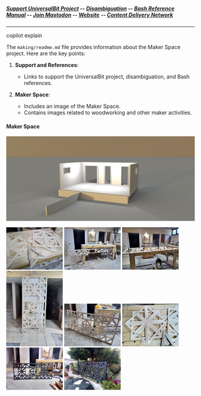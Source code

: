 ##### [Support UniversalBit Project](https://github.com/universalbit-dev/universalbit-dev/tree/main/support) -- [Disambiguation](https://en.wikipedia.org/wiki/Wikipedia:Disambiguation) -- [Bash Reference Manual](https://www.gnu.org/software/bash/manual/html_node/index.html) -- [Join Mastodon](https://mastodon.social/invite/wTHp2hSD) -- [Website](https://www.universalbit.it/) -- [Content Delivery Network](https://www.universalbitcdn.it/)
---

copilot explain

The `making/readme.md` file provides information about the Maker Space project. Here are the key points:

1. **Support and References**:
   - Links to support the UniversalBit project, disambiguation, and Bash references.

2. **Maker Space**:
   - Includes an image of the Maker Space.
   - Contains images related to woodworking and other maker activities.

#### Maker Space
<img src="https://github.com/universalbit-dev/universalbit-dev/blob/main/making/images/maker_space.png" width="auto" />

<img src="https://github.com/universalbit-dev/universalbit-dev/blob/main/making/images/woodwork/IMG-20230527-WA0000woodworking.jpg" width="30%"></img> <img src="https://github.com/universalbit-dev/universalbit-dev/blob/main/making/images/woodwork/IMG-20230527-WA0001woodworking.jpg" width="30%"></img> <img src="https://github.com/universalbit-dev/universalbit-dev/blob/main/making/images/woodwork/IMG-20230527-WA0004woodworking.jpg" width="30%"></img> <img src="https://github.com/universalbit-dev/universalbit-dev/blob/main/making/images/woodwork/IMG-20230527-WA0005woodworking.jpg" width="30%"></img> <img src="https://github.com/universalbit-dev/universalbit-dev/blob/main/making/images/woodwork/IMG-20230527-WA0006woodworking.jpg" width="30%"></img> <img src="https://github.com/universalbit-dev/universalbit-dev/blob/main/making/images/woodwork/IMG-20230527-WA0007woodworking.jpg" width="30%"></img> <img src="https://github.com/universalbit-dev/universalbit-dev/blob/main/making/images/woodwork/IMG-20230605-WA0000woodworking.jpg" width="30%"></img> <img src="https://github.com/universalbit-dev/universalbit-dev/blob/main/making/images/woodwork/IMG-20230611-WA0001woodworking.jpg" width="30%"></img>
